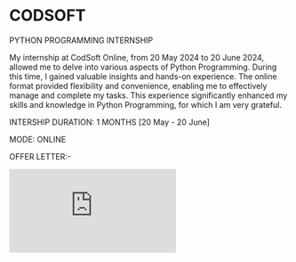 # CODSOFT
PYTHON PROGRAMMING INTERNSHIP

My internship at CodSoft Online, from 20 May 2024 to 20 June 2024, allowed me to delve into various aspects of Python Programming. During this time, I gained valuable insights and hands-on experience. The online format provided flexibility and convenience, enabling me to effectively manage and complete my tasks. This experience significantly enhanced my skills and knowledge in Python Programming, for which I am very grateful.

INTERSHIP DURATION: 1 MONTHS [20 May - 20 June]

MODE: ONLINE

OFFER LETTER:-

![OFFER LETTER](https://github.com/user-attachments/files/15738342/Gayakwad.Dhairya.pdf)

